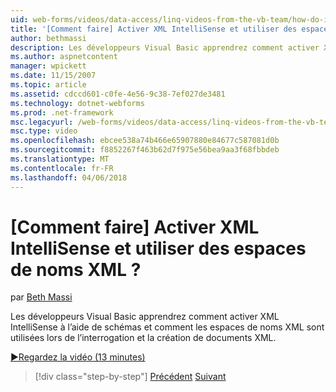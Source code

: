 ```yaml
---
uid: web-forms/videos/data-access/linq-videos-from-the-vb-team/how-do-i-enable-xml-intellisense-and-use-xml-namespaces
title: '[Comment faire] Activer XML IntelliSense et utiliser des espaces de noms XML ? | Microsoft Docs'
author: bethmassi
description: Les développeurs Visual Basic apprendrez comment activer XML IntelliSense à l’aide de schémas et comment les espaces de noms XML sont utilisées lors de l’interrogation et la création de documents XML.
ms.author: aspnetcontent
manager: wpickett
ms.date: 11/15/2007
ms.topic: article
ms.assetid: cdccd601-c0fe-4e56-9c38-7ef027de3481
ms.technology: dotnet-webforms
ms.prod: .net-framework
msc.legacyurl: /web-forms/videos/data-access/linq-videos-from-the-vb-team/how-do-i-enable-xml-intellisense-and-use-xml-namespaces
msc.type: video
ms.openlocfilehash: ebcee538a74b466e65907880e84677c587081d0b
ms.sourcegitcommit: f8852267f463b62d7f975e56bea9aa3f68fbbdeb
ms.translationtype: MT
ms.contentlocale: fr-FR
ms.lasthandoff: 04/06/2018
---
```

<a name="how-do-i-enable-xml-intellisense-and-use-xml-namespaces"></a>[Comment faire] Activer XML IntelliSense et utiliser des espaces de noms XML ?
====================
par [Beth Massi](https://github.com/bethmassi)

Les développeurs Visual Basic apprendrez comment activer XML IntelliSense à l’aide de schémas et comment les espaces de noms XML sont utilisées lors de l’interrogation et la création de documents XML.

[&#9654;Regardez la vidéo (13 minutes)](https://channel9.msdn.com/Blogs/ASP-NET-Site-Videos/how-do-i-enable-xml-intellisense-and-use-xml-namespaces)

> [!div class="step-by-step"]
> [Précédent](how-do-i-get-started-with-linq-to-xml.md)
> [Suivant](how-do-i-create-xml-documents-from-sql-data.md)
